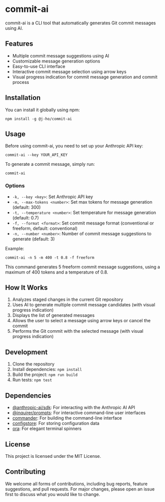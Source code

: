 # commit-ai

commit-ai is a CLI tool that automatically generates Git commit messages using AI.

## Features

- Multiple commit message suggestions using AI
- Customizable message generation options
- Easy-to-use CLI interface
- Interactive commit message selection using arrow keys
- Visual progress indication for commit message generation and commit process

## Installation

You can install it globally using npm:

```
npm install -g @j-ho/commit-ai
```

## Usage

Before using commit-ai, you need to set up your Anthropic API key:

```
commit-ai --key YOUR_API_KEY
```

To generate a commit message, simply run:

```
commit-ai
```

### Options

- `-k, --key <key>`: Set Anthropic API key
- `-m, --max-tokens <number>`: Set max tokens for message generation (default: 300)
- `-t, --temperature <number>`: Set temperature for message generation (default: 0.7)
- `-f, --format <format>`: Set commit message format (conventional or freeform, default: conventional)
- `-n, --number <number>`: Number of commit message suggestions to generate (default: 3)

Example:

```
commit-ai -n 5 -m 400 -t 0.8 -f freeform
```

This command generates 5 freeform commit message suggestions, using a maximum of 400 tokens and a temperature of 0.8.

## How It Works

1. Analyzes staged changes in the current Git repository
2. Uses AI to generate multiple commit message candidates (with visual progress indication)
3. Displays the list of generated messages
4. Allows the user to select a message using arrow keys or cancel the commit
5. Performs the Git commit with the selected message (with visual progress indication)

## Development

1. Clone the repository
2. Install dependencies: `npm install`
3. Build the project: `npm run build`
4. Run tests: `npm test`

## Dependencies

- [@anthropic-ai/sdk](https://www.npmjs.com/package/@anthropic-ai/sdk): For interacting with the Anthropic AI API
- [@inquirer/prompts](https://www.npmjs.com/package/@inquirer/prompts): For interactive command-line user interfaces
- [commander](https://www.npmjs.com/package/commander): For building the command-line interface
- [configstore](https://www.npmjs.com/package/configstore): For storing configuration data
- [ora](https://www.npmjs.com/package/ora): For elegant terminal spinners

## License

This project is licensed under the MIT License.

## Contributing

We welcome all forms of contributions, including bug reports, feature suggestions, and pull requests. For major changes, please open an issue first to discuss what you would like to change.
